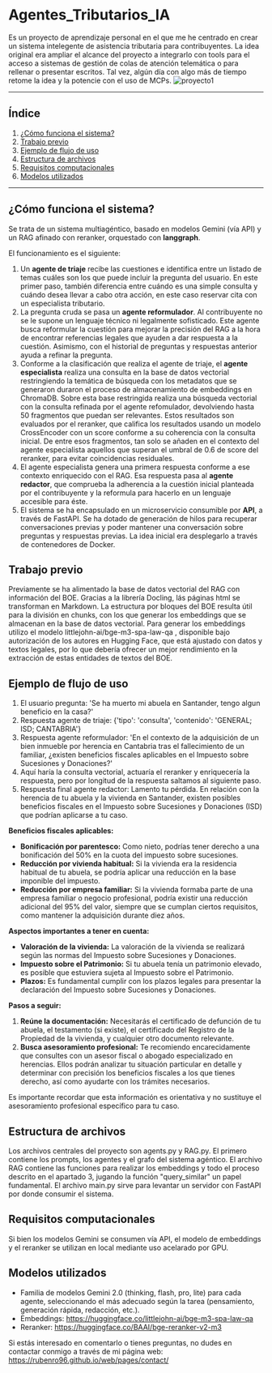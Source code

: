 # Agentes_Tributarios_IA
Es un proyecto de aprendizaje personal en el que me he centrado en crear un sistema intelegente de asistencia tributaria para contribuyentes. 
La idea original era ampliar el alcance del proyecto a integrarlo con tools para el acceso a sistemas de gestión de colas de atención telemática o para rellenar o presentar escritos. Tal vez, algún día con algo más de tiempo retome la idea y la potencie con el uso de MCPs.
![proyecto1](https://github.com/user-attachments/assets/4f2b559b-ce26-431e-9765-81a4500224e3)

---
## Índice

1. [¿Cómo funciona el sistema?](#cómo-funciona-el-sistema)
2. [Trabajo previo](#trabajo-previo)
3. [Ejemplo de flujo de uso](#ejemplo-de-flujo-de-uso)
4. [Estructura de archivos](#estructura-de-archivos)
5. [Requisitos computacionales](#requisitos-computacionales)
6. [Modelos utilizados](#modelos-utilizados)

---

## ¿Cómo funciona el sistema?
Se trata de un sistema multiagéntico, basado en modelos Gemini (vía API) y un RAG afinado con reranker, orquestado con **langgraph**.

El funcionamiento es el siguiente: 

1. Un **agente de triaje** recibe las cuestiones e identifica entre un listado de temas cuáles son los que puede incluir la pregunta del usuario. En este primer paso, también diferencia entre cuándo es una simple consulta y cuándo desea llevar a cabo otra acción, en este caso reservar cita con un especialista tributario.
2. La pregunta cruda se pasa un **agente reformulador**. Al contribuyente no se le supone un lenguaje técnico ni legalmente sofisticado. Este agente busca reformular la cuestión para mejorar la precisión del RAG a la hora de encontrar referencias legales que ayuden a dar respuesta a la cuestión. Asimismo, con el historial de preguntas y respuestas anterior ayuda a refinar la pregunta.
3. Conforme a la clasificación que realiza el agente de triaje, el **agente especialista** realiza una consulta en la base de datos vectorial restringiendo la temática de búsqueda con los metadatos que se generaron duraron el proceso de almacenamiento de embeddings en ChromaDB. Sobre esta base restringida realiza una búsqueda vectorial con la consulta refinada por el agente refomulador, devolviendo hasta 50 fragmentos que puedan ser relevantes. Estos resultados son evaluados por el reranker, que califica los resultados usando un modelo CrossEncoder con un score conforme a su coherencia con la consulta inicial. De entre esos fragmentos, tan solo se añaden en el contexto del agente especialista aquellos que superan el umbral de 0.6 de score del reranker, para evitar coincidencias residuales.
4. El agente especialista genera una primera respuesta conforme a ese contexto enriquecido con el RAG. Esa respuesta pasa al **agente redactor**, que comprueba la adherencia a la cuestión inicial planteada por el contribuyente y la reformula para hacerlo en un lenguaje accesible para éste.
5. El sistema se ha encapsulado en un microservicio consumible por **API**, a través de FastAPI. Se ha dotado de generación de hilos para recuperar conversaciones previas y poder mantener una conversación sobre preguntas y respuestas previas. La idea inicial era desplegarlo a través de contenedores de Docker.

## Trabajo previo
Previamente se ha alimentado la base de datos vectorial del RAG con información del BOE. Gracias a la librería Docling, lás páginas html se transforman en Markdown. La estructura por bloques del BOE resulta útil para la división en chunks, con los que generar los embeddings que se almacenan en la base de datos vectorial. Para generar los embeddings utilizo el modelo littlejohn-ai/bge-m3-spa-law-qa , disponible bajo autorización de los autores en Hugging Face, que está ajustado con datos y textos legales, por lo que debería ofrecer un mejor rendimiento en la extracción de estas entidades de textos del BOE.

## Ejemplo de flujo de uso
1. El usuario pregunta: 'Se ha muerto mi abuela en Santander, tengo algun beneficio en la casa?'
2. Respuesta agente de triaje: {'tipo': 'consulta', 'contenido': 'GENERAL; ISD; CANTABRIA'}
3. Respuesta agente reformulador: 'En el contexto de la adquisición de un bien inmueble por herencia en Cantabria tras el fallecimiento de un familiar, ¿existen beneficios fiscales aplicables en el Impuesto sobre Sucesiones y Donaciones?'
4. Aquí haría la consulta vectorial, actuaría el reranker y enriquecería la respuesta, pero por longitud de la respuesta saltamos al siguiente paso.
5. Respuesta final agente redactor: Lamento tu pérdida. En relación con la herencia de tu abuela y la vivienda en Santander, existen posibles beneficios fiscales en el Impuesto sobre Sucesiones y Donaciones (ISD) que podrían aplicarse a tu caso.

**Beneficios fiscales aplicables:**

*   **Bonificación por parentesco:** Como nieto, podrías tener derecho a una bonificación del 50% en la cuota del impuesto sobre sucesiones.
*   **Reducción por vivienda habitual:** Si la vivienda era la residencia habitual de tu abuela, se podría aplicar una reducción en la base imponible del impuesto.
*   **Reducción por empresa familiar:** Si la vivienda formaba parte de una empresa familiar o negocio profesional, podría existir una reducción adicional del 95% del valor, siempre que se cumplan ciertos requisitos, como mantener la adquisición durante diez años.

**Aspectos importantes a tener en cuenta:**

*   **Valoración de la vivienda:** La valoración de la vivienda se realizará según las normas del Impuesto sobre Sucesiones y Donaciones.
*   **Impuesto sobre el Patrimonio:** Si tu abuela tenía un patrimonio elevado, es posible que estuviera sujeta al Impuesto sobre el Patrimonio.
*   **Plazos:** Es fundamental cumplir con los plazos legales para presentar la declaración del Impuesto sobre Sucesiones y Donaciones.

**Pasos a seguir:**

1.  **Reúne la documentación:** Necesitarás el certificado de defunción de tu abuela, el testamento (si existe), el certificado del Registro de la Propiedad de la vivienda, y cualquier otro documento relevante.
2.  **Busca asesoramiento profesional:** Te recomiendo encarecidamente que consultes con un asesor fiscal o abogado especializado en herencias. Ellos podrán analizar tu situación particular en detalle y determinar con precisión los beneficios fiscales a los que tienes derecho, así como ayudarte con los trámites necesarios.

Es importante recordar que esta información es orientativa y no sustituye el asesoramiento profesional específico para tu caso.

## Estructura de archivos
Los archivos centrales del proyecto son agents.py y RAG.py. 
El primero contiene los prompts, los agentes y el grafo del sistema agéntico. El archivo RAG contiene las funciones para realizar los embeddings y todo el proceso descrito en el apartado 3, jugando la función "query_similar" un papel fundamental.
El archivo main.py sirve para levantar un servidor con FastAPI por donde consumir el sistema.

## Requisitos computacionales
Si bien los modelos Gemini se consumen vía API, el modelo de embeddings y el reranker se utilizan en local mediante uso acelarado por GPU.

## Modelos utilizados
- Familia de modelos Gemini 2.0 (thinking, flash, pro, lite) para cada agente, seleccionando el más adecuado según la tarea (pensamiento, generación rápida, redacción, etc.).
- Embeddings: https://huggingface.co/littlejohn-ai/bge-m3-spa-law-qa
- Reranker: https://huggingface.co/BAAI/bge-reranker-v2-m3

Si estás interesado en comentarlo o tienes preguntas, no dudes en contactar conmigo a través de mi página web: https://rubenro96.github.io/web/pages/contact/
